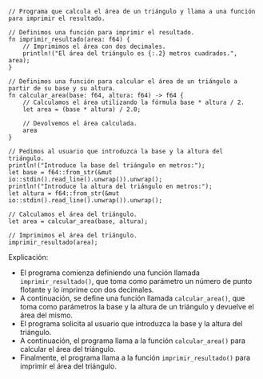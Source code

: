 ```
// Programa que calcula el área de un triángulo y llama a una función para imprimir el resultado.

// Definimos una función para imprimir el resultado.
fn imprimir_resultado(area: f64) {
    // Imprimimos el área con dos decimales.
    println!("El área del triángulo es {:.2} metros cuadrados.", area);
}

// Definimos una función para calcular el área de un triángulo a partir de su base y su altura.
fn calcular_area(base: f64, altura: f64) -> f64 {
    // Calculamos el área utilizando la fórmula base * altura / 2.
    let area = (base * altura) / 2.0;

    // Devolvemos el área calculada.
    area
}

// Pedimos al usuario que introduzca la base y la altura del triángulo.
println!("Introduce la base del triángulo en metros:");
let base = f64::from_str(&mut io::stdin().read_line().unwrap()).unwrap();
println!("Introduce la altura del triángulo en metros:");
let altura = f64::from_str(&mut io::stdin().read_line().unwrap()).unwrap();

// Calculamos el área del triángulo.
let area = calcular_area(base, altura);

// Imprimimos el área del triángulo.
imprimir_resultado(area);
```

Explicación:

* El programa comienza definiendo una función llamada `imprimir_resultado()`, que toma como parámetro un número de punto flotante y lo imprime con dos decimales.
* A continuación, se define una función llamada `calcular_area()`, que toma como parámetros la base y la altura de un triángulo y devuelve el área del mismo.
* El programa solicita al usuario que introduzca la base y la altura del triángulo.
* A continuación, el programa llama a la función `calcular_area()` para calcular el área del triángulo.
* Finalmente, el programa llama a la función `imprimir_resultado()` para imprimir el área del triángulo.
